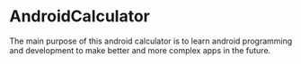 # AndroidCalculator
The main purpose of this android calculator is to learn android programming and development to make better and more complex apps in the future.
